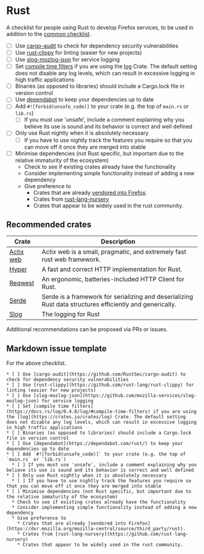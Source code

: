 # Rust
A checklist for people using Rust to develop Firefox services, to be used in addition to the [common checklist](README.md).

* [ ] Use [cargo-audit](https://github.com/RustSec/cargo-audit) to check for dependency security vulnerabilities
* [ ] Use [rust-clippy](https://github.com/rust-lang/rust-clippy) for linting (easier for new projects)
* [ ] Use [slog-mozlog-json](https://github.com/mozilla-services/slog-mozlog-json) for service logging
* [ ] Set [compile time filters](https://docs.rs/log/0.4.8/log/#compile-time-filters) if you are using the [log](https://crates.io/crates/log) Crate. The default setting does not disable any log levels, which can result in excessive logging in high traffic applications
* [ ] Binaries (as opposed to libraries) should include a Cargo.lock file in version control
* [ ] Use [dependabot](https://dependabot.com/rust/) to keep your dependencies up to date
* [ ] Add `#![forbid(unsafe_code)]` to your crate (e.g. the top of `main.rs` or `lib.rs`)
  * [ ] If you must use 'unsafe', include a comment explaining why you believe its use is sound and its behavior is correct and well defined
* [ ] Only use Rust nightly when it is absolutely necessary
  * [ ] If you have to use nightly track the features you require so that you can move off it once they are merged into stable
* [ ] Minimise dependencies (not Rust specific, but important due to the relative immaturity of the ecosystem)
  * Check to see if existing crates already have the functionality
  * Consider implementing simple functionality instead of adding a new dependency
  * Give preference to
    * Crates that are already [vendored into Firefox](https://dxr.mozilla.org/mozilla-central/source/third_party/rust).
    * Crates from [rust-lang-nursery](https://github.com/rust-lang-nursery)
    * Crates that appear to be widely used in the rust community.

## Recommended crates

| Crate | Description |
| ----- | ----------- |
| [Actix web](https://crates.io/crates/actix-web) | Actix web is a small, pragmatic, and extremely fast rust web framework. |
| [Hyper](https://crates.io/crates/hyper) | A fast and correct HTTP implementation for Rust. |
| [Reqwest](https://crates.io/crates/reqwest) | An ergonomic, batteries-included HTTP Client for Rust. |
| [Serde](https://crates.io/crates/serde) | Serde is a framework for serializing and deserializing Rust data structures efficiently and generically. |
| [Slog](https://crates.io/crates/slog) | The logging for Rust |

Additional recommendations can be proposed via PRs or issues.

## Markdown issue template
For the above checklist.

```
* [ ] Use [cargo-audit](https://github.com/RustSec/cargo-audit) to check for dependency security vulnerabilities
* [ ] Use [rust-clippy](https://github.com/rust-lang/rust-clippy) for linting (easier for new projects)
* [ ] Use [slog-mozlog-json](https://github.com/mozilla-services/slog-mozlog-json) for service logging
* [ ] Set [compile time filters](https://docs.rs/log/0.4.8/log/#compile-time-filters) if you are using the [log](https://crates.io/crates/log) Crate. The default setting does not disable any log levels, which can result in excessive logging in high traffic applications
* [ ] Binaries (as opposed to libraries) should include a Cargo.lock file in version control
* [ ] Use [dependabot](https://dependabot.com/rust/) to keep your dependencies up to date
* [ ] Add `#![forbid(unsafe_code)]` to your crate (e.g. the top of `main.rs` or `lib.rs`)
  * [ ] If you must use 'unsafe', include a comment explaining why you believe its use is sound and its behavior is correct and well defined
* [ ] Only use Rust nightly when it is absolutely necessary
  * [ ] If you have to use nightly track the features you require so that you can move off it once they are merged into stable
* [ ] Minimise dependencies (not Rust specific, but important due to the relative immaturity of the ecosystem)
  * Check to see if existing crates already have the functionality
  * Consider implementing simple functionality instead of adding a new dependency
  * Give preference to
    * Crates that are already [vendored into Firefox](https://dxr.mozilla.org/mozilla-central/source/third_party/rust).
    * Crates from [rust-lang-nursery](https://github.com/rust-lang-nursery)
    * Crates that appear to be widely used in the rust community.
```
